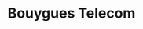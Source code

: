 ---
title: "Bouygues Telecom"
url: /saint-jean-de-la-ruelle/bouygues-telecom/
shop: téléphone portable
---